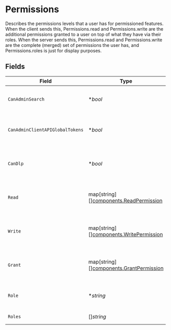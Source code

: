 # Permissions

Describes the permissions levels that a user has for permissioned features. When the client sends this, Permissions.read and Permissions.write are the additional permissions granted to a user on top of what they have via their roles.
When the server sends this, Permissions.read and Permissions.write are the complete (merged) set of permissions the user has, and Permissions.roles is just for display purposes.


## Fields

| Field                                                                                                                            | Type                                                                                                                             | Required                                                                                                                         | Description                                                                                                                      |
| -------------------------------------------------------------------------------------------------------------------------------- | -------------------------------------------------------------------------------------------------------------------------------- | -------------------------------------------------------------------------------------------------------------------------------- | -------------------------------------------------------------------------------------------------------------------------------- |
| `CanAdminSearch`                                                                                                                 | **bool*                                                                                                                          | :heavy_minus_sign:                                                                                                               | TODO--deprecate in favor of the read and write properties. True if the user has access to /adminsearch                           |
| `CanAdminClientAPIGlobalTokens`                                                                                                  | **bool*                                                                                                                          | :heavy_minus_sign:                                                                                                               | TODO--deprecate in favor of the read and write properties. True if the user can administrate client API tokens with global scope |
| `CanDlp`                                                                                                                         | **bool*                                                                                                                          | :heavy_minus_sign:                                                                                                               | TODO--deprecate in favor of the read and write properties. True if the user has access to data loss prevention (DLP) features    |
| `Read`                                                                                                                           | map[string][][components.ReadPermission](../../models/components/readpermission.md)                                              | :heavy_minus_sign:                                                                                                               | Describes the read permission levels that a user has for permissioned features. Key must be PermissionedFeatureOrObject          |
| `Write`                                                                                                                          | map[string][][components.WritePermission](../../models/components/writepermission.md)                                            | :heavy_minus_sign:                                                                                                               | Describes the write permissions levels that a user has for permissioned features. Key must be PermissionedFeatureOrObject        |
| `Grant`                                                                                                                          | map[string][][components.GrantPermission](../../models/components/grantpermission.md)                                            | :heavy_minus_sign:                                                                                                               | Describes the grant permission levels that a user has for permissioned features. Key must be PermissionedFeatureOrObject         |
| `Role`                                                                                                                           | **string*                                                                                                                        | :heavy_minus_sign:                                                                                                               | The roleId of the canonical role a user has. The displayName is equal to the roleId.                                             |
| `Roles`                                                                                                                          | []*string*                                                                                                                       | :heavy_minus_sign:                                                                                                               | The roleIds of the roles a user has.                                                                                             |